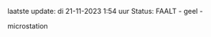 laatste update: 
di 21-11-2023  1:54   uur 
Status: FAALT - geel - 
<div class="service Y">microstation</div>